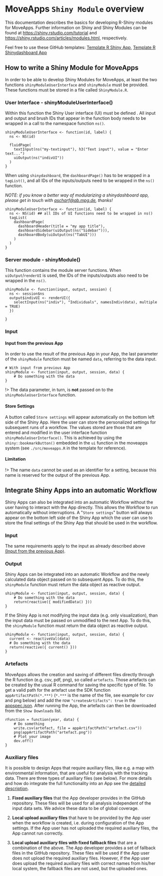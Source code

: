 # MoveApps `Shiny Module` overview
This documentation describes the basics for developing R-Shiny modules for MoveApps. Further information on Shiny and
Shiny Modules can be found at  https://shiny.rstudio.com/tutorial and https://shiny.rstudio.com/articles/modules.html,
respectively.

Feel free to use these GitHub templates: [Template R Shiny App](https://github.com/movestore/Template_R_Shiny_App ':ignore'), [Template R Shinydashboard App](https://github.com/movestore/Template_R_Shinydashboard_App ':ignore')

## How to write a Shiny Module for MoveApps
In order to be able to develop Shiny Modules for MoveApps, at least the two functions `shinyModuleUserInterface` and `shinyModule` must be provided. These functions must be stored in a file called `ShinyModule.R`.

### User Interface - shinyModuleUserInterface()
Within this function the Shiny User interface (UI) must be defined . All input and output and brush IDs that appear in the function body needs to be wrapped in a call to the namespace function `ns()`.
```
shinyModuleUserInterface <- function(id, label) {
  ns <- NS(id)

  fluidPage(
    textInput(ns("my-textinput"), h3("Text input"), value = "Enter text...")
    uiOutput(ns("indivUI"))
  )
}
```

When using `shinydashboard`, the `dashboardPage()` has to be wrapped in a `tagList()`, and all IDs of the inputs/outputs need to be wrapped in the `ns()` function. 

*NOTE: if you know a better way of modularizing a shinydashboard app, please get in touch with ascharf@ab.mpg.de, thanks!*

```
shinyModuleUserInterface <- function(id, label) {
  ns <- NS(id) ## all IDs of UI functions need to be wrapped in ns()
  tagList(
    dashboardPage(
      dashboardHeader(title = "my app title"),
      dashboardSidebar(uiOutput(ns("Sidebar"))), 
      dashboardBody(uiOutput(ns("TabUI")))
    )
  )
}
```


### Server module - shinyModule()
This function contains the module server functions. When `uiOutput`/`renderUI` is used, the IDs of the inputs/outputs also need to be wrapped in the `ns()`.

```
shinyModule <- function(input, output, session) {
  ns <- session$ns
  output$indivUI <- renderUI({
    selectInput(ns("indiv"), "Individuals", namesIndiv(data), multiple = TRUE)
  })
  
}
```

### Input

#### Input from the previous App
In order to use the result of the previous App in your App, the last parameter of the `shinyModule` function must be named `data`, referring to the data input.
```
# With input from previous App
shinyModule <- function(input, output, session, data) {
    # Do something with the data
}
```

!> The data parameter, in turn, is **not** passed on to the `shinyModuleUserInterface` function.


#### Store Settings
A button called `Store settings` will appear automatically on the bottom left side of the Shiny App. Here the user can store the personalized settings for subsequent runs of a workflow. The values stored are those that are entered and modified in the user interface function `shinyModuleUserInterface()`. This is achieved by using the `shiny::bookmarkButton()` embedded in the `ui` function in the moveapps system (see `./src/moveapps.R` in the template for reference).


#### Limitation
!> The name `data` cannot be used as an identifier for a setting, because this name is reserved for the output of the previous App.


## Integrate Shiny Apps into an automatic Workflow
Shiny Apps can also be integrated into an automatic Workflow without the user having to interact with the App directly. This allows the Workflow to run automatically without interruptions. A "`Store settings`" button will always appear on the bottom left side of the Shiny App which the user can use to store the final settings of the Shiny App that should be used in the workflow.

### Input
The same requirements apply to the input as already described above [(Input from the previous App)](copilot-shiny-sdk#input-predecessor-app).

### Output
Shiny Apps can be integrated into an automatic Workflow and the newly calculated data object passed on to subsequent Apps. To do this, the `shinyModule` function must return the data object as reactive output.
```
shinyModule <- function(input, output, session, data) {
    # Do something with the data
    return(reactive({ modifiedData() }))
}
```

If the Shiny App is not modifying the input data (e.g. only visualization), than the input data must be passed on unmodified to the next App. To do this, the `shinyModule` function must return the data object as reactive output. 
```
shinyModule <- function(input, output, session, data) {
  current <- reactiveVal(data)
  # Do something with the data
  return(reactive({ current() }))
}
```

### Artefacts
MoveApps allows the creation and saving of different files directly through the R function (e.g. csv, pdf, png), so called `artefacts`. Those artefacts can be created by the usual R command for saving the specific type of file. To get a valid path for the artefact use the SDK function `appArtifactPath(*.***)` (`*.***` is the name of the file, see example for csv and png below) and add the row `"createsArtifacts": true` in the [appspec.json](appspec.md). After running the App, the artefacts can then be downloaded from the `Show Downloads` list.
```
rFunction = function(year, data) {
    # Do something
    write.csv(artefact, file = appArtifactPath("artefact.csv"))
	png(appArtifactPath("artefact.png"))
	# Plot your image
	dev.off()
}
```

### Auxiliary files

It is possible to design Apps that require auxiliary files, like e.g. a map with environmental information, that are useful for analysis with the tracking data. There are three types of auxiliary files (see below). For more details and how do integrate the full functionality into an App see the [detailed description](auxiliary.md).

 1. **Fixed auxiliary files** that the App developer provides in the GitHub repository. These files will be used for all analysis independent of the input data sets. We advice these data to be of global coverage.

 2. **Local upload auxiliary files** that have to be provided by the App user when the workflow is created, i.e. during configuration of the App settings. If the App user has not uploaded the required auxiliary files, the App cannot run correctly.

 3. **Local upload auxiliary files with fixed fallback files** that are a combination of the above. The App developer provides a set of fallback files in the GitHub repository. These files will be used if the App user does not upload the required auxiliary files. However, if the App user does upload the required auxiliary files with correct names from his/her local system, the fallback files are not used, but the uploaded ones.